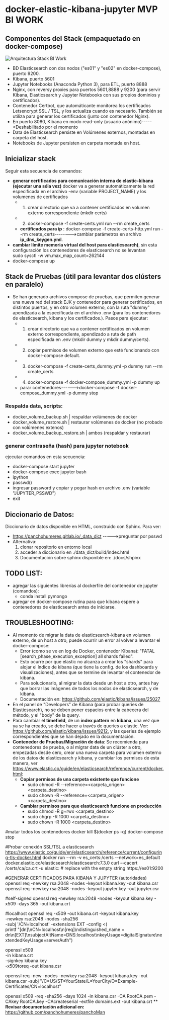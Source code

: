 # docker-elastic-kibana-jupyter MVP BI WORK

## Componentes del Stack (empaquetado en docker-compose)

![Arquitectura Stack BI Work](Arquitectura_.png)


* BD Elasticsearch con dos nodos ("es01" y "es02" en docker-compose), puerto 9200.
* Kibana, puerto 5601
* Jupyter Notebooks (Anaconda Python 3), para ETL, puerto 8888
* Nginx, con reversy proxies para puertos 5601,8888 y 9200 (para servir Kibana, Elasticsearch y Jupyter Notebooks con sus propios dominios y certificados).
* Contenedor Certbot, que automáticante monitorea los certificados Letsencrypt SSL / TSL, y los actualiza cuando es necesario. También se utiliza para generar los certificados (junto con contenedor Nginx).
* En puerto 8080, Kibana en modo read-only (usuario anónimo)----->Deshabilitado por el momento
* Data de Elasticsearch persiste en Volúmenes externos, montadas en carpeta del host.
* Notebooks de Jupyter persisten en carpeta montada en host.

## Inicializar stack
Seguir esta secuencia de comandos:
* **generar certificados para comunicación interna de elastic-kibana (ejecutar una sóla vez)** docker va a generar automáticamente la red especificada en el archivo -env (variable PROJECT_NAME) y los volumenes de certificados<br/>
	* 1. crear directorio que va a contener certificados en volumen externo correspondiente (mkdir certs)
	* 2. docker-compose -f create-certs.yml run --rm create_certs
	* **certificados para ip** : docker-compose -f create-certs-http.yml run --rm create_certs-------->cambiar parámetros en archivo **ip_dns_keygen.yml**.
* **cambiar límite memoria virtual del host para elasticsearch)**, sin esta configuración los contenedores de elasticsearch no se levantan<br/>
sudo sysctl -w vm.max_map_count=262144
* docker-compose up

## Stack de Pruebas (útil para levantar dos clústers en paralelo)
* Se han generado archivos compose de pruebas, que permiten generar una nueva red del stack EJK y contenedor para generar certificados, en distintos puertos, y en otro volumen externo, con la ruta "dummy" apendizada a la especificada en el archivo .env (para los contenedores de elasticsearch, kibana y los certificados.). Pasos para ejecutar:
	* 1. crear directorio que va a contener certificados en volumen externo correspondiente, apendizado a ruta de path especificada en .env (mkdir dummy y mkdir dummy/certs).
	* 2. copiar permisos de volumen externo que esté funcionando con docker-compose default.
	* 3. docker-compose -f create-certs_dummy.yml -p dummy run --rm create_certs
	* 4. docker-compose -f docker-compose_dummy.yml -p dummy up
	* parar contenedores------>docker-compose -f docker-compose_dummy.yml -p dummy stop

### Respalda data, scripts:
* docker_volume_backup.sh | respaldar volúmenes de docker
* docker_volume_restore.sh | restaurar volúmenes de docker (no probado con volúmenes extenos)
* docker_volume_backup_restore.sh | ambos (respaldar y restaurar)

### generar contraseña (hash) para jupyter notebook
ejecutar comandos en esta secuencia:
* docker-compose start jupyter
* docker-compose exec jupyter bash
* ipython
* passwd()
* ingresar password y copiar y pegar hash en archivo .env (variable "JUPYTER_PSSWD")
* exit

## Diccionario de Datos:
Diccionario de datos disponible en HTML, construido con Sphinx. Para ver:
* https://panchohumeres.gitlab.io/_data_dict ----->preguntar por psswd
* Alternativa:
	1. clonar repositorio en entorno local
	2. acceder a diccionario en ./data_dict/build/index.html
	3. Documentación sobre sphinx disponible en: ./docs/shpinx

## TODO LIST:
* agregar las siguientes librerías al dockerfile del contenedor de jupyter (comandos):
    * conda install pymongo
* agregar en docker-compose rutina para que kibana espere a contenedores de elasticsearch antes de iniciarse.

## TROUBLESHOOTING:
* Al momento de migrar la data de elasticsearch-kibana en volumen externo, de un host a otro, puede ocurrir un error al volver a levantar el docker-compose:
	* Error (como se ve en log de Docker, contenedor KIbana): "FATAL [search_phase_execution_exception] all shards failed".
	* Esto ocurre por que elastic no alcanza a crear los "shards" para alojar el índice de kibana (que tiene la config. de los dashboards y visualizaciones), antes que se termine de levantar el contenedor de kibana.
	* Para solucionarlo, al migrar la data desde un host a otro, antes hay que borrar las imágenes de todos los nodos de elasticsearch, y de kibana.
	* Documentación en: https://github.com/elastic/kibana/issues/25027
* En el panel de "Developers" de Kibana (para probar queries de Elasticsearch), no se deben poner espacios entre la cabecera del método, y el "body" de la query.
* Para cambiar el **timefield**, de un **index pattern** en **kibana**, una vez que ya se ha creado, se debe hacer a través de queries a elastic. Ver: https://github.com/elastic/kibana/issues/9212, y las queries de ejemplo correspondientes que se han dejado en la documentación.
* **Contenedor de Pruebas/Migración de data**: Se recomienda para contenedores de prueba, o al migrar data de un clúster a otro, empezadas desde cero, crear una nueva carpeta para volumen externo de los datos de elasticsearch y kibana, y cambiar los permisos de esta manera, ver https://www.elastic.co/guide/en/elasticsearch/reference/current/docker.html:
	* **Copiar permisos de una carpeta existente que funcione**
		* sudo chmod -R --reference=<carpeta_origen> <carpeta_destino>
		* sudo chown -R --reference=<carpeta_origen> <carpeta_destino>
	* **Cambiar permisos para que elasticsearch funcione en producción**
		* sudo chmod -R g+rwx <carpeta_destino>
		* sudo chgrp -R 1000 <carpeta_destino>
		* sudo chown -R 1000 <carpeta_destino>

#matar todos los contenedores
docker kill $(docker ps -q)
docker-compose stop

#Probar conexión SSL/TSL a elasticsearch https://www.elastic.co/guide/en/elasticsearch/reference/current/configuring-tls-docker.html
docker run --rm -v es_certs:/certs --network=es_default docker.elastic.co/elasticsearch/elasticsearch:7.3.0 curl --cacert /certs/ca/ca.crt -u elastic:                    # replace with the empty string https://es01:9200

#GENERAR CERTIFICADOS PARA KIBANA Y JUPYTER (autoridades)
openssl req -newkey rsa:2048 -nodes -keyout kibana.key -out kibana.csr
openssl req -newkey rsa:2048 -nodes -keyout jupyter.key -out jupyter.csr

#self-signed
openssl req -newkey rsa:2048 -nodes -keyout kibana.key -x509 -days 365 -out kibana.crt

#localhost
openssl req -x509 -out kibana.crt -keyout kibana.key \
  -newkey rsa:2048 -nodes -sha256 \
  -subj '/CN=localhost' -extensions EXT -config <( \
   printf "[dn]\nCN=localhost\n[req]\ndistinguished_name = dn\n[EXT]\nsubjectAltName=DNS:localhost\nkeyUsage=digitalSignature\nextendedKeyUsage=serverAuth")

openssl x509 \
       -in kibana.crt \
       -signkey kibana.key \
       -x509toreq -out kibana.csr


       

openssl req -new -nodes -newkey rsa:2048 -keyout kibana.key -out kibana.csr -subj "/C=US/ST=YourState/L=YourCity/O=Example-Certificates/CN=localhost"

openssl x509 -req -sha256 -days 1024 -in kibana.csr -CA RootCA.pem -CAkey RootCA.key -CAcreateserial -extfile domains.ext -out kibana.crt
** **Revisar documentación adicional en:**
https://github.com/panchohumeres/panchoMan
